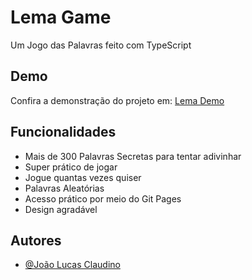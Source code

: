 # Lema Game

Um Jogo das Palavras feito com TypeScript

## Demo

Confira a demonstração do projeto em: [Lema Demo](https://ljoaolucasl.github.io/lema-game-ts/)

## Funcionalidades

- Mais de 300 Palavras Secretas para tentar adivinhar
- Super prático de jogar
- Jogue quantas vezes quiser
- Palavras Aleatórias
- Acesso prático por meio do Git Pages
- Design agradável

## Autores

- [@João Lucas Claudino](https://www.linkedin.com/in/joao-lucas-claudino/)
